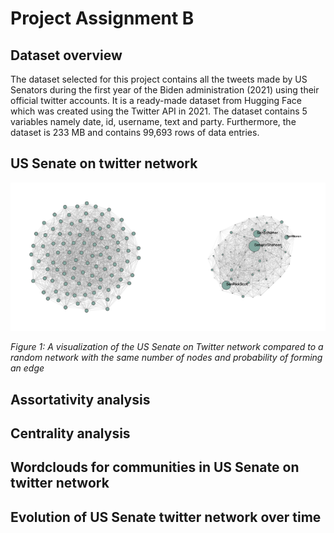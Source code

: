 # Project Assignment B

## Dataset overview

The dataset selected for this project contains all the tweets made by US Senators during the first year of the Biden administration (2021) using their official twitter accounts. It is a ready-made dataset from Hugging Face which was created using the Twitter API in 2021. The dataset contains 5 variables namely date, id, username, text and party. Furthermore, the dataset is 233 MB and contains 99,693 rows of data entries. 

## US Senate on twitter network

![Figure 1](figures/network_vs_random_network.png)

*Figure 1: A visualization of the US Senate on Twitter network compared to a random network with the same number of nodes and probability of forming an edge*

## Assortativity analysis

## Centrality analysis 

## Wordclouds for communities in US Senate on twitter network

## Evolution of US Senate twitter network over time





